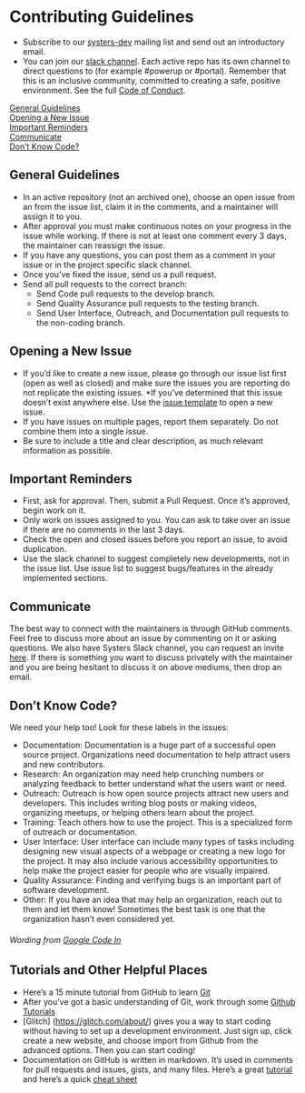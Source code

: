 # Contributing Guidelines
* Subscribe to our [systers-dev](http://systers.org/mailman/listinfo/systers-dev) mailing list and send out an introductory email.
* You can join our [slack channel](http://systers.io/slack-systers-opensource/).  Each active repo has its own channel to direct questions to (for example #powerup or #portal).  Remember that this is an inclusive community, committed to creating a safe, positive environment.  See the full [Code of Conduct](https://github.com/systers/hyperkitty/blob/master/code_of_conduct.md).

[General Guidelines](#general-guidelines)  
[Opening a New Issue](#opening-a-new-issue)  
[Important Reminders](#important-reminders)  
[Communicate](#communicate)  
[Don’t Know Code?](#dont-know-code)  
## General Guidelines
* In an active repository (not an archived one), choose an open issue from an from the issue list, claim it in the comments, and a maintainer will assign it to you.  
* After approval you must make continuous notes on your progress in the issue while working.  If there is not at least one comment every 3 days, the maintainer can reassign the issue.  
* If you have any questions, you can post them as a comment in your issue or in the project specific slack channel.
* Once you’ve fixed the issue, send us a pull request.
* Send all pull requests to the correct branch:  
  * Send Code pull requests to the develop branch.
  * Send Quality Assurance pull requests to the testing branch.
  * Send User Interface, Outreach, and Documentation pull requests to the non-coding branch.
## Opening a New Issue
* If you’d like to create a new issue, please go through our issue list first (open as well as closed) and make sure the issues you are reporting do not replicate the existing issues. 
*If you’ve determined that this issue doesn’t exist anywhere else.  Use the [issue template](https://github.com/systers/hyperkitty/issues/new) to open a new issue.
* If you have issues on multiple pages, report them separately. Do not combine them into a single issue.
* Be sure to include a title and clear description, as much relevant information as possible.
## Important Reminders
* First, ask for approval.  Then, submit a Pull Request.  Once it’s approved, begin work on it.
* Only work on issues assigned to you.  You can ask to take over an issue if there are no comments in the last 3 days.
* Check the open and closed issues before you report an issue, to avoid duplication.
* Use the slack channel to suggest completely new developments, not in the issue list. Use issue list to suggest bugs/features in the already implemented sections.
## Communicate
The best way to connect with the maintainers is through GitHub comments. Feel free to discuss more about an issue by commenting on it or asking questions. We also have Systers Slack channel, you can request an invite [here](http://systers.io/slack-systers-opensource/). If there is something you want to discuss privately with the maintainer and you are being hesitant to discuss it on above mediums, then drop an email.

## Don’t Know Code?
We need your help too!  Look for these labels in the issues:
* Documentation: Documentation is a huge part of a successful open source project. Organizations need documentation to help attract users and new contributors.
* Research: An organization may need help crunching numbers or analyzing feedback to better understand what the users want or need.
* Outreach: Outreach is how open source projects attract new users and developers. This includes writing blog posts or making videos, organizing meetups, or helping others learn about the project.
* Training: Teach others how to use the project. This is a specialized form of outreach or documentation.
* User Interface: User interface can include many types of tasks including designing new visual aspects of a webpage or creating a new logo for the project. It may also include various accessibility opportunities to help make the project easier for people who are visually impaired.
* Quality Assurance: Finding and verifying bugs is an important part of software development.
* Other: If you have an idea that may help an organization, reach out to them and let them know! Sometimes the best task is one that the organization hasn’t even considered yet.
###### Wording from [Google Code In](https://developers.google.com/open-source/gci/resources/getting-started)

## Tutorials and Other Helpful Places
* Here’s a 15 minute tutorial from GitHub to learn [Git](https://try.github.io/levels/1/challenges/1)
* After you’ve got a basic understanding of Git, work through some [Github Tutorials](https://guides.github.com/)
* [Glitch] (https://glitch.com/about/) gives you a way to start coding without having to set up a development environment. Just sign up, click create a new website, and choose import from Github from the advanced options.  Then you can start coding!
* Documentation on GitHub is written in markdown.  It’s used in comments for pull requests and issues, gists, and many files.  Here’s a great [tutorial](https://www.markdowntutorial.com/) and here’s a quick [cheat sheet](https://guides.github.com/features/mastering-markdown/)
